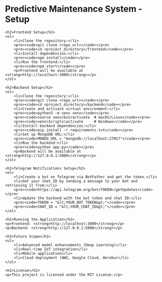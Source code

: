 <!DOCTYPE html>
<html lang="en">
<head>
    <meta charset="UTF-8">
    <meta name="viewport" content="width=device-width, initial-scale=1.0">
    <title>Predictive Maintenance System - Setup</title>
</head>
<body>
    <h1>Predictive Maintenance System - Setup</h1>
    
    <h2>Frontend Setup</h2>
    <ol>
        <li>Clone the repository:</li>
        <pre><code>git clone <repo_url></code></pre>
        <pre><code>cd <project_directory>/frontend</code></pre>
        <li>Install dependencies:</li>
        <pre><code>npm install</code></pre>
        <li>Run the frontend:</li>
        <pre><code>npm start</code></pre>
        <p>Frontend will be available at <strong>http://localhost:3000</strong></p>
    </ol>

    <h2>Backend Setup</h2>
    <ol>
        <li>Clone the repository:</li>
        <pre><code>git clone <repo_url></code></pre>
        <pre><code>cd <project_directory>/backend</code></pre>
        <li>Create and activate virtual environment:</li>
        <pre><code>python3 -m venv venv</code></pre>
        <pre><code>source venv/bin/activate  # macOS/Linux</code></pre>
        <pre><code>venv\Scripts\activate     # Windows</code></pre>
        <li>Install backend dependencies:</li>
        <pre><code>pip install -r requirements.txt</code></pre>
        <li>Set up MongoDB URL:</li>
        <pre><code>MONGO_URL = "mongodb://localhost:27017"</code></pre>
        <li>Run the backend:</li>
        <pre><code>python app.py</code></pre>
        <p>Backend will be available at <strong>http://127.0.0.1:5000</strong></p>
    </ol>

    <h2>Telegram Notifications Setup</h2>
    <ol>
        <li>Create a bot on Telegram via BotFather and get the token.</li>
        <li>Get your chat ID by sending a message to your bot and retrieving it from:</li>
        <pre><code>https://api.telegram.org/bot<TOKEN>/getUpdates</code></pre>
        <li>Update the backend with the bot token and chat ID:</li>
        <pre><code>TOKEN = "&lt;YOUR_BOT_TOKEN&gt;"</code></pre>
        <pre><code>CHAT_ID = "&lt;YOUR_CHAT_ID&gt;"</code></pre>
    </ol>

    <h2>Running the Application</h2>
    <p>Frontend: <strong>http://localhost:3000</strong></p>
    <p>Backend: <strong>http://127.0.0.1:5000</strong></p>

    <h2>Future Scope</h2>
    <ul>
        <li>Advanced model enhancements (Deep Learning)</li>
        <li>Real-time IoT integration</li>
        <li>Mobile application</li>
        <li>Cloud deployment (AWS, Google Cloud, Heroku)</li>
    </ul>

    <h2>License</h2>
    <p>This project is licensed under the MIT License.</p>
</body>
</html>
